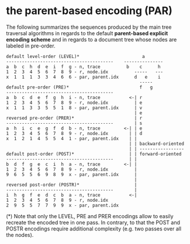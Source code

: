 
<!-- ======================================================================= -->
# the parent-based encoding (PAR)

The following summarizes the sequences produced by the main tree traversal
algorithms in regards to the default **parent-based explicit encoding scheme**
and in regards to a document tree whose nodes are labeled in pre-order.

```
default level-order (LEVEL)*                        a
-----------------------------------------    ---------------
a  b  c  h  d  e  i  f  g - n, trace          b    c      h
1  2  3  4  5  6  7  8  9 - r, node.idx          -----   ---
x  1  1  1  3  3  4  6  6 - par, parent.idx      d   e    i
                                                   -----
default pre-order (PRE)*                           f   g
-----------------------------------------
a  b  c  d  e  f  g  h  i - n, trace           <-| r
1  2  3  4  5  6  7  8  9 - r, node.idx          | e
x  1  1  3  3  5  5  1  8 - par, parent.idx      | v
                                                 | e
reversed pre-order (PRER)*                       | r
-----------------------------------------        | s
a  h  i  c  e  g  f  d  b - n, trace         <-| | e
1  2  3  4  5  6  7  8  9 - r, node.idx        | | d
x  1  2  1  4  5  5  4  1 - par, parent.idx    | |
                                               | | backward-oriented
                                               | | -----------------
default post-order (POST)*                     | | forward-oriented
-----------------------------------------      | |
b  d  f  g  e  c  i  h  a - n, trace         <-| |
1  2  3  4  5  6  7  8  9 - r, node.idx          |
9  6  5  5  6  9  8  9  x - par, parent.idx      |
                                                 |
reversed post-order (POSTR)*                     |
-----------------------------------------        |
i  h  g  f  e  d  c  b  a - n, trace           <-|
1  2  3  4  5  6  7  8  9 - r, node.idx
2  9  5  5  7  7  9  9  x - par, parent.idx
```

(*) Note that only the LEVEL, PRE and PRER encodings allow to easily recreate
the encoded tree in one pass. In contrary, to that the POST and POSTR encodings
require additional complexity (e.g. two passes over all the nodes).
